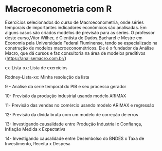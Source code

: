 # Macroeconometria com R

Exercícios selecionados do curso de Macroeconometria, onde séries temporais de importantes indicadores
econômicos são analisadas. Em alguns casos são criados modelos de previsão para as séries.
O professor deste curso,Vitor Wilher, é Cientista de Dados,Bacharel e Mestre em Economia
pela Universidade Federal Fluminense, tendo se especializado na construção de modelos macroeconométricos.
Ele é o fundador da Análise Macro, que dá cursos e faz consultoria na área de modelos preditivos (https://analisemacro.com.br/) 

ex-Lista-xx:       Lista de exercícios

Rodney-Lista-xx:   Minha resolução da lista

9 - Análise da serie temporal do PIB e seu processo gerador

10- Previsão da produção industrial usando modelo ARIMAX

11- Previsão das vendas no comércio usando modelo ARIMAX e regressão

12- Previsão da dívida bruta com um modelo de correção de erros

13- Investigando causalidade entre Produção Industrial x Confiança,
Inflação Medida x Expectativa

14- Investigando causalidade entre Desembolso do BNDES x Taxa de Investimento,
Receita x Despesa
